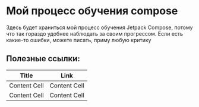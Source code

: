 # Мой процесс обучения compose
Здесь будет храниться мой процесс обучения Jetpack Compose, потому что так гораздо удобнее наблюдать за своим прогрессом. Если есть какие-то ошибки, можете писать, приму любую критику
## Полезные ссылки:
Title | Link
------------- | -------------
Content Cell  | Content Cell
Content Cell  | Content Cell
